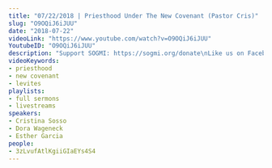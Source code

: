 ```yaml
---
title: "07/22/2018 | Priesthood Under The New Covenant (Pastor Cris)"
slug: "O9OQiJ6iJUU"
date: "2018-07-22"
videoLink: "https://www.youtube.com/watch?v=O9OQiJ6iJUU"
YoutubeID: "O9OQiJ6iJUU"
description: "Support SOGMI: https://sogmi.org/donate\nLike us on Facebook: https://facebook.com/sonsofgodministries"
videoKeywords:
- priesthood
- new covenant
- levites
playlists:
- full sermons
- livestreams
speakers:
- Cristina Sosso
- Dora Wageneck
- Esther Garcia
people:
- 3zLvufAtlKgiiGIaEYs4S4
---
```

